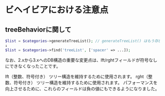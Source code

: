 # ビヘイビアにおける注意点

## treeBehaviorに関して

```php
$list = $categories->generateTreeList(); // generateTreeList() はもう存在しません。
↓
$list = $categories->find('treeList', ['spacer' => ...]);
```

なお、2.xから3.xへのDB構造の重要な変更点は、lft/rghtフィールドが符号なしにできなくなったことです。

lft（整数、符号付き） ツリー構造を維持するために使用されます。
rght（整数、符号付き） ツリー構造を維持するために使用されます。
パフォーマンスを向上させるために、これらのフィールドは負の値にもできるようになりました。
